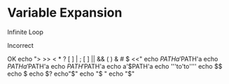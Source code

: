 # Variable Expansion
Infinite Loop


Incorrect

OK
echo "> >> < * ? [ ] | ; [ ] || && ( ) & # $  <<" 
echo $PATHa'$PATH'a
echo $PATHa'$PATH'a
echo $PATH'$PATH'a
echo a'$PATH'a
echo '''to'to''''
echo $$
echo $
echo $?
echo"$"
echo "$ "
echo "$"